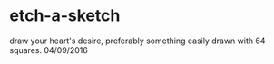 # etch-a-sketch
draw your heart's desire, preferably something easily drawn with 64 squares. 04/09/2016
